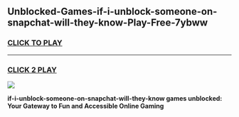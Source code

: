 
## Unblocked-Games-if-i-unblock-someone-on-snapchat-will-they-know-Play-Free-7ybww
<h3>
<a href="https://premium76.site?title=if-i-unblock-someone-on-snapchat-will-they-know&ref=21A">CLICK TO PLAY</a></h3>
<hr>

<h3>
<a href="https://premium76.site?title=if-i-unblock-someone-on-snapchat-will-they-know&ref=21A">CLICK 2 PLAY</a>
  
</h3>

<a href="https://premium76.site?title=if-i-unblock-someone-on-snapchat-will-they-know&ref=21A"><img src="https://clearcache.store/games.png"></a>


**if-i-unblock-someone-on-snapchat-will-they-know games unblocked: Your Gateway to Fun and Accessible Online Gaming**
